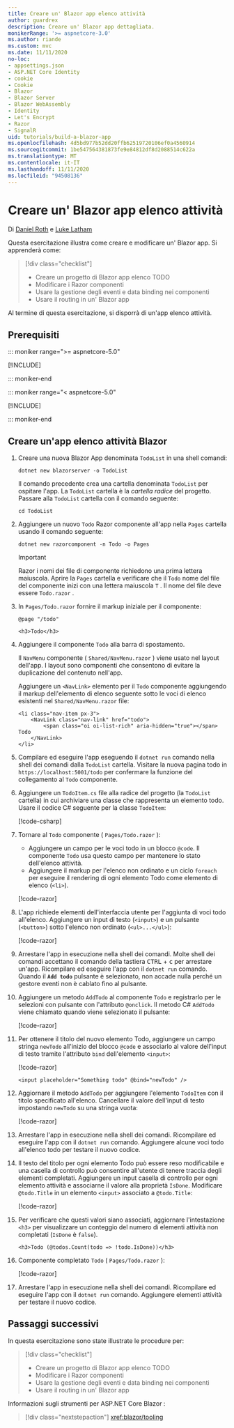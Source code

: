 ```yaml
---
title: Creare un' Blazor app elenco attività
author: guardrex
description: Creare un' Blazor app dettagliata.
monikerRange: '>= aspnetcore-3.0'
ms.author: riande
ms.custom: mvc
ms.date: 11/11/2020
no-loc:
- appsettings.json
- ASP.NET Core Identity
- cookie
- Cookie
- Blazor
- Blazor Server
- Blazor WebAssembly
- Identity
- Let's Encrypt
- Razor
- SignalR
uid: tutorials/build-a-blazor-app
ms.openlocfilehash: 4d5bd977b52dd20ffb62519720106ef0a4560914
ms.sourcegitcommit: 1be547564381873fe9e84812df8d2088514c622a
ms.translationtype: MT
ms.contentlocale: it-IT
ms.lasthandoff: 11/11/2020
ms.locfileid: "94508136"
---
```

# <a name="build-a-no-locblazor-todo-list-app"></a>Creare un' Blazor app elenco attività

Di [Daniel Roth](https://github.com/danroth27) e [Luke Latham](https://github.com/guardrex)

Questa esercitazione illustra come creare e modificare un' Blazor app. Si apprenderà come:

> [!div class="checklist"]
> * Creare un progetto di Blazor app elenco TODO
> * Modificare i Razor componenti
> * Usare la gestione degli eventi e data binding nei componenti
> * Usare il routing in un' Blazor app

Al termine di questa esercitazione, si disporrà di un'app elenco attività.

## <a name="prerequisites"></a>Prerequisiti

::: moniker range=">= aspnetcore-5.0"

[!INCLUDE[](~/includes/5.0-SDK.md)]

::: moniker-end

::: moniker range="< aspnetcore-5.0"

[!INCLUDE[](~/includes/3.1-SDK.md)]

::: moniker-end

## <a name="create-a-todo-list-no-locblazor-app"></a>Creare un'app elenco attività Blazor

1. Creare una nuova Blazor App denominata `TodoList` in una shell comandi:

   ```dotnetcli
   dotnet new blazorserver -o TodoList
   ```

   Il comando precedente crea una cartella denominata `TodoList` per ospitare l'app. La `TodoList` cartella è la *cartella radice* del progetto. Passare alla `TodoList` cartella con il comando seguente:

   ```dotnetcli
   cd TodoList
   ```

1. Aggiungere un nuovo `Todo` Razor componente all'app nella `Pages` cartella usando il comando seguente:

   ```dotnetcli
   dotnet new razorcomponent -n Todo -o Pages
   ```

   > [!IMPORTANT]
   > Razor i nomi dei file di componente richiedono una prima lettera maiuscola. Aprire la `Pages` cartella e verificare che il `Todo` nome del file del componente inizi con una lettera maiuscola `T` . Il nome del file deve essere `Todo.razor` .

1. In `Pages/Todo.razor` fornire il markup iniziale per il componente:

   ```razor
   @page "/todo"

   <h3>Todo</h3>
   ```

1. Aggiungere il componente `Todo` alla barra di spostamento.

   Il `NavMenu` componente ( `Shared/NavMenu.razor` ) viene usato nel layout dell'app. I layout sono componenti che consentono di evitare la duplicazione del contenuto nell'app.

   Aggiungere un `<NavLink>` elemento per il `Todo` componente aggiungendo il markup dell'elemento di elenco seguente sotto le voci di elenco esistenti nel `Shared/NavMenu.razor` file:

   ```razor
   <li class="nav-item px-3">
       <NavLink class="nav-link" href="todo">
           <span class="oi oi-list-rich" aria-hidden="true"></span> Todo
       </NavLink>
   </li>
   ```

1. Compilare ed eseguire l'app eseguendo il `dotnet run` comando nella shell dei comandi dalla `TodoList` cartella. Visitare la nuova pagina todo in `https://localhost:5001/todo` per confermare la funzione del collegamento al `Todo` componente.

1. Aggiungere un `TodoItem.cs` file alla radice del progetto (la `TodoList` cartella) in cui archiviare una classe che rappresenta un elemento todo. Usare il codice C# seguente per la classe `TodoItem`:

   [!code-csharp[](build-a-blazor-app/samples_snapshot/TodoItem.cs)]

1. Tornare al `Todo` componente ( `Pages/Todo.razor` ):

   * Aggiungere un campo per le voci todo in un blocco `@code`. Il componente `Todo` usa questo campo per mantenere lo stato dell'elenco attività.
   * Aggiungere il markup per l'elenco non ordinato e un ciclo `foreach` per eseguire il rendering di ogni elemento Todo come elemento di elenco (`<li>`).

   [!code-razor[](build-a-blazor-app/samples_snapshot/ToDo2.razor?highlight=5-10,12-14)]

1. L'app richiede elementi dell'interfaccia utente per l'aggiunta di voci todo all'elenco. Aggiungere un input di testo (`<input>`) e un pulsante (`<button>`) sotto l'elenco non ordinato (`<ul>...</ul>`):

   [!code-razor[](build-a-blazor-app/samples_snapshot/ToDo3.razor?highlight=12-13)]

1. Arrestare l'app in esecuzione nella shell dei comandi. Molte shell dei comandi accettano il comando della tastiera <kbd>CTRL</kbd> + <kbd>c</kbd> per arrestare un'app. Ricompilare ed eseguire l'app con il `dotnet run` comando. Quando il **`Add todo`** pulsante è selezionato, non accade nulla perché un gestore eventi non è cablato fino al pulsante.

1. Aggiungere un metodo `AddTodo` al componente `Todo` e registrarlo per le selezioni con pulsante con l'attributo `@onclick`. Il metodo C# `AddTodo` viene chiamato quando viene selezionato il pulsante:

   [!code-razor[](build-a-blazor-app/samples_snapshot/ToDo4.razor?highlight=2,7-10)]

1. Per ottenere il titolo del nuovo elemento Todo, aggiungere un campo stringa `newTodo` all'inizio del blocco `@code` e associarlo al valore dell'input di testo tramite l'attributo `bind` dell'elemento `<input>`:

   [!code-razor[](build-a-blazor-app/samples_snapshot/ToDo5.razor?highlight=2)]

   ```razor
   <input placeholder="Something todo" @bind="newTodo" />
   ```

1. Aggiornare il metodo `AddTodo` per aggiungere l'elemento `TodoItem` con il titolo specificato all'elenco. Cancellare il valore dell'input di testo impostando `newTodo` su una stringa vuota:

   [!code-razor[](build-a-blazor-app/samples_snapshot/ToDo6.razor?highlight=19-26)]

1. Arrestare l'app in esecuzione nella shell dei comandi. Ricompilare ed eseguire l'app con il `dotnet run` comando. Aggiungere alcune voci todo all'elenco todo per testare il nuovo codice.

1. Il testo del titolo per ogni elemento Todo può essere reso modificabile e una casella di controllo può consentire all'utente di tenere traccia degli elementi completati. Aggiungere un input casella di controllo per ogni elemento attività e associarne il valore alla proprietà `IsDone`. Modificare `@todo.Title` in un elemento `<input>` associato a `@todo.Title`:

   [!code-razor[](build-a-blazor-app/samples_snapshot/ToDo7.razor?highlight=5-6)]

1. Per verificare che questi valori siano associati, aggiornare l'intestazione `<h3>` per visualizzare un conteggio del numero di elementi attività non completati (`IsDone` è `false`).

   ```razor
   <h3>Todo (@todos.Count(todo => !todo.IsDone))</h3>
   ```

1. Componente completato `Todo` ( `Pages/Todo.razor` ):

   [!code-razor[](build-a-blazor-app/samples_snapshot/Todo1.razor)]

1. Arrestare l'app in esecuzione nella shell dei comandi. Ricompilare ed eseguire l'app con il `dotnet run` comando. Aggiungere elementi attività per testare il nuovo codice.

## <a name="next-steps"></a>Passaggi successivi

In questa esercitazione sono state illustrate le procedure per:

> [!div class="checklist"]
> * Creare un progetto di Blazor app elenco TODO
> * Modificare i Razor componenti
> * Usare la gestione degli eventi e data binding nei componenti
> * Usare il routing in un' Blazor app

Informazioni sugli strumenti per ASP.NET Core Blazor :

> [!div class="nextstepaction"]
> <xref:blazor/tooling>
